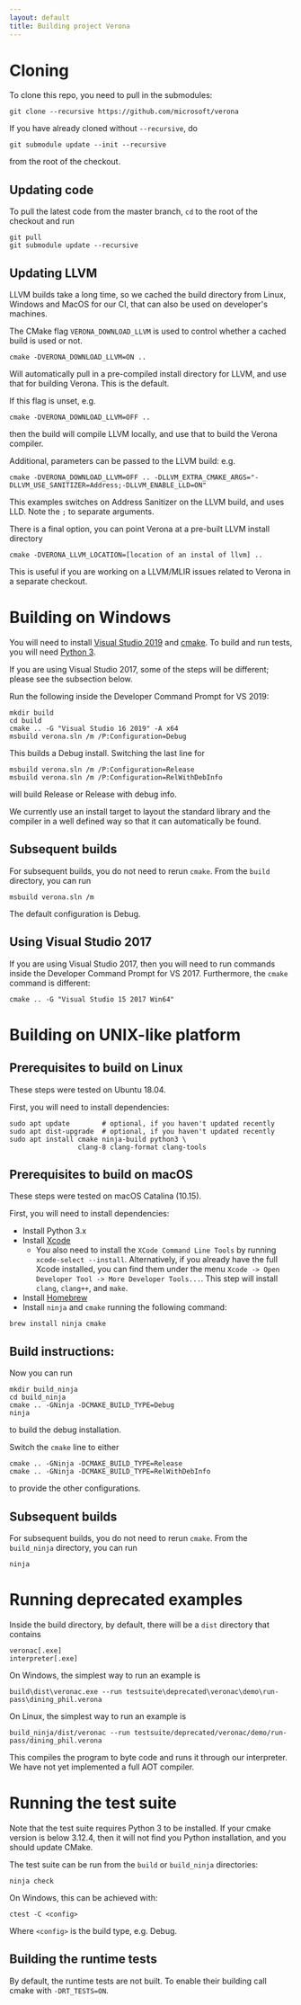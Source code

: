 ```yaml
---
layout: default
title: Building project Verona
---
```

# Cloning

To clone this repo, you need to pull in the submodules:
```
git clone --recursive https://github.com/microsoft/verona
```

If you have already cloned without `--recursive`, do
```
git submodule update --init --recursive
```
from the root of the checkout.

## Updating code

To pull the latest code from the master branch, `cd` to the root of the
checkout and run
```
git pull
git submodule update --recursive
```

## Updating LLVM

LLVM builds take a long time, so we cached the build directory from Linux, Windows and MacOS for our CI, that can also be used on developer's machines.

The CMake flag `VERONA_DOWNLOAD_LLVM` is used to control whether a cached build 
is used or not. 

```
cmake -DVERONA_DOWNLOAD_LLVM=ON ..
```
Will automatically pull in a pre-compiled install directory for LLVM, and use
that for building Verona.
This is the default.

If this flag is unset, e.g.
```
cmake -DVERONA_DOWNLOAD_LLVM=OFF ..
```
then the build will compile LLVM locally, and use that to build the Verona
compiler.

Additional, parameters can be passed to the LLVM build: e.g.
```
cmake -DVERONA_DOWNLOAD_LLVM=OFF .. -DLLVM_EXTRA_CMAKE_ARGS="-DLLVM_USE_SANITIZER=Address;-DLLVM_ENABLE_LLD=ON"
```
This examples switches on Address Sanitizer on the LLVM build, and uses LLD.
Note the `;` to separate arguments.

There is a final option, you can point Verona at a pre-built LLVM install
directory
```
cmake -DVERONA_LLVM_LOCATION=[location of an instal of llvm] ..
```
This is useful if you are working on a LLVM/MLIR issues related to Verona in a
separate checkout.

# Building on Windows

You will need to install [Visual Studio 2019][] and [cmake][].
To build and run tests, you will need [Python 3][].

If you are using Visual Studio 2017, some of the steps will be different;
please see the subsection below.

[Visual Studio 2019]: https://visualstudio.microsoft.com/downloads/
[cmake]: https://cmake.org/download/
[Python 3]: https://www.python.org/downloads/

Run the following inside the Developer Command Prompt for VS 2019:

```
mkdir build
cd build
cmake .. -G "Visual Studio 16 2019" -A x64
msbuild verona.sln /m /P:Configuration=Debug
```

This builds a Debug install. Switching the last line for
```
msbuild verona.sln /m /P:Configuration=Release
msbuild verona.sln /m /P:Configuration=RelWithDebInfo
```
will build Release or Release with debug info.

We currently use an install target to layout the standard library and the
compiler in a well defined way so that it can automatically be found.

## Subsequent builds

For subsequent builds, you do not need to rerun `cmake`. From the `build`
directory, you can run
```
msbuild verona.sln /m
```
The default configuration is Debug.

## Using Visual Studio 2017

If you are using Visual Studio 2017, then you will need to run commands
inside the Developer Command Prompt for VS 2017.
Furthermore, the `cmake` command is different:
```
cmake .. -G "Visual Studio 15 2017 Win64"
```

# Building on UNIX-like platform

## Prerequisites to build on Linux

These steps were tested on Ubuntu 18.04.

First, you will need to install dependencies:
```
sudo apt update        # optional, if you haven't updated recently
sudo apt dist-upgrade  # optional, if you haven't updated recently
sudo apt install cmake ninja-build python3 \
                 clang-8 clang-format clang-tools
```

## Prerequisites to build on macOS

These steps were tested on macOS Catalina (10.15).

First, you will need to install dependencies:

- Install Python 3.x
- Install [Xcode](https://developer.apple.com/xcode/download/)
   - You also need to install the `XCode Command Line Tools` by running 
   `xcode-select --install`. Alternatively, if you already have the full Xcode 
   installed, you can find them under the menu 
   `Xcode -> Open Developer Tool -> More Developer Tools...`. This step will 
   install `clang`, `clang++`, and `make`.
- Install [Homebrew](https://brew.sh/)
- Install `ninja` and `cmake` running the following command:
```
brew install ninja cmake
```

## Build instructions:

Now you can run
```
mkdir build_ninja
cd build_ninja
cmake .. -GNinja -DCMAKE_BUILD_TYPE=Debug
ninja
```
to build the debug installation.

Switch the `cmake` line to either
```
cmake .. -GNinja -DCMAKE_BUILD_TYPE=Release
cmake .. -GNinja -DCMAKE_BUILD_TYPE=RelWithDebInfo
```
to provide the other configurations.

## Subsequent builds

For subsequent builds, you do not need to rerun `cmake`.
From the `build_ninja` directory, you can run
```
ninja
```

# Running deprecated examples

Inside the build directory, by default, there will be a `dist` directory that
contains
```
veronac[.exe]
interpreter[.exe]
```
On Windows, the simplest way to run an example is
```
build\dist\veronac.exe --run testsuite\deprecated\veronac\demo\run-pass\dining_phil.verona
```

On Linux, the simplest way to run an example is
```
build_ninja/dist/veronac --run testsuite/deprecated/veronac/demo/run-pass/dining_phil.verona
```

This compiles the program to byte code and runs it through our interpreter. 
We have not yet implemented a full AOT compiler.


# Running the test suite

Note that the test suite requires Python 3 to be installed. If your cmake version is below 3.12.4, then it will not find you Python installation, and you should update CMake.

The test suite can be run from the `build` or `build_ninja` directories:
```
ninja check
```

On Windows, this can be achieved with:
```
ctest -C <config>
```
Where `<config>` is the build type, e.g. Debug.

## Building the runtime tests

By default, the runtime tests are not built. To enable their building
call cmake with `-DRT_TESTS=ON`.
